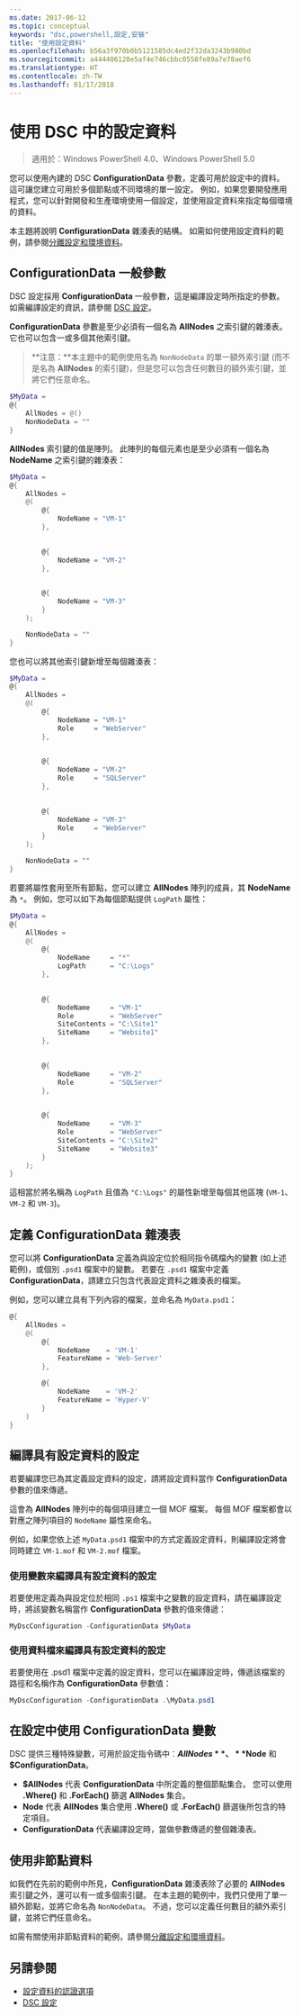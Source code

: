 ```yaml
---
ms.date: 2017-06-12
ms.topic: conceptual
keywords: "dsc,powershell,設定,安裝"
title: "使用設定資料"
ms.openlocfilehash: b56a3f970b0b5121585dc4ed2f32da3243b980bd
ms.sourcegitcommit: a444406120e5af4e746cbbc0558fe89a7e78aef6
ms.translationtype: HT
ms.contentlocale: zh-TW
ms.lasthandoff: 01/17/2018
---
```

# <a name="using-configuration-data-in-dsc"></a>使用 DSC 中的設定資料

>適用於：Windows PowerShell 4.0、Windows PowerShell 5.0

您可以使用內建的 DSC **ConfigurationData** 參數，定義可用於設定中的資料。 這可讓您建立可用於多個節點或不同環境的單一設定。 例如，如果您要開發應用程式，您可以針對開發和生產環境使用一個設定，並使用設定資料來指定每個環境的資料。

本主題將說明 **ConfigurationData** 雜湊表的結構。 如需如何使用設定資料的範例，請參閱[分離設定和環境資料](separatingEnvData.md)。

## <a name="the-configurationdata-common-parameter"></a>ConfigurationData 一般參數

DSC 設定採用 **ConfigurationData** 一般參數，這是編譯設定時所指定的參數。 如需編譯設定的資訊，請參閱 [DSC 設定](configurations.md)。

**ConfigurationData** 參數是至少必須有一個名為 **AllNodes** 之索引鍵的雜湊表。 它也可以包含一或多個其他索引鍵。

>**注意：**本主題中的範例使用名為 `NonNodeData` 的單一額外索引鍵 (而不是名為 **AllNodes** 的索引鍵)，但是您可以包含任何數目的額外索引鍵，並將它們任意命名。

```powershell
$MyData = 
@{
    AllNodes = @()
    NonNodeData = ""   
}
```

**AllNodes** 索引鍵的值是陣列。 此陣列的每個元素也是至少必須有一個名為 **NodeName** 之索引鍵的雜湊表：

```powershell
$MyData = 
@{
    AllNodes = 
    @(
        @{
            NodeName = "VM-1"
        },

 
        @{
            NodeName = "VM-2"
        },

 
        @{
            NodeName = "VM-3"
        }
    );

    NonNodeData = ""   
}
```

您也可以將其他索引鍵新增至每個雜湊表：

```powershell
$MyData = 
@{
    AllNodes = 
    @(
        @{
            NodeName = "VM-1"
            Role     = "WebServer"
        },

 
        @{
            NodeName = "VM-2"
            Role     = "SQLServer"
        },

 
        @{
            NodeName = "VM-3"
            Role     = "WebServer"
        }
    );

    NonNodeData = ""   
}
```

若要將屬性套用至所有節點，您可以建立 **AllNodes** 陣列的成員，其 **NodeName** 為 `*`。 例如，您可以如下為每個節點提供 `LogPath` 屬性：

```powershell
$MyData = 
@{
    AllNodes = 
    @(
        @{
            NodeName     = "*"
            LogPath      = "C:\Logs"
        },

 
        @{
            NodeName     = "VM-1"
            Role         = "WebServer"
            SiteContents = "C:\Site1"
            SiteName     = "Website1"
        },

 
        @{
            NodeName     = "VM-2"
            Role         = "SQLServer"
        },

 
        @{
            NodeName     = "VM-3"
            Role         = "WebServer"
            SiteContents = "C:\Site2"
            SiteName     = "Website3"
        }
    );
}
```

這相當於將名稱為 `LogPath` 且值為 `"C:\Logs"` 的屬性新增至每個其他區塊 (`VM-1`、`VM-2` 和 `VM-3`)。

## <a name="defining-the-configurationdata-hashtable"></a>定義 ConfigurationData 雜湊表

您可以將 **ConfigurationData** 定義為與設定位於相同指令碼檔內的變數 (如上述範例)，或個別 `.psd1` 檔案中的變數。 若要在 `.psd1` 檔案中定義 **ConfigurationData**，請建立只包含代表設定資料之雜湊表的檔案。

例如，您可以建立具有下列內容的檔案，並命名為 `MyData.psd1`：

```powershell
@{
    AllNodes =
    @(
        @{
            NodeName    = 'VM-1'
            FeatureName = 'Web-Server'
        },

        @{
            NodeName    = 'VM-2'
            FeatureName = 'Hyper-V'
        }
    )
}
```

## <a name="compiling-a-configuration-with-configuration-data"></a>編譯具有設定資料的設定

若要編譯您已為其定義設定資料的設定，請將設定資料當作 **ConfigurationData** 參數的值來傳遞。

這會為 **AllNodes** 陣列中的每個項目建立一個 MOF 檔案。
每個 MOF 檔案都會以對應之陣列項目的 `NodeName` 屬性來命名。

例如，如果您依上述 `MyData.psd1` 檔案中的方式定義設定資料，則編譯設定將會同時建立 `VM-1.mof` 和 `VM-2.mof` 檔案。

### <a name="compiling-a-configuration-with-configuration-data-using-a-variable"></a>使用變數來編譯具有設定資料的設定

若要使用定義為與設定位於相同 `.ps1` 檔案中之變數的設定資料，請在編譯設定時，將該變數名稱當作 **ConfigurationData** 參數的值來傳遞：

```powershell
MyDscConfiguration -ConfigurationData $MyData
```

### <a name="compiling-a-configuration-with-configuration-data-using-a-data-file"></a>使用資料檔來編譯具有設定資料的設定

若要使用在 .psd1 檔案中定義的設定資料，您可以在編譯設定時，傳遞該檔案的路徑和名稱作為 **ConfigurationData** 參數值：

```powershell
MyDscConfiguration -ConfigurationData .\MyData.psd1
```

## <a name="using-configurationdata-variables-in-a-configuration"></a>在設定中使用 ConfigurationData 變數

DSC 提供三種特殊變數，可用於設定指令碼中︰**$AllNodes**、**$Node** 和 **$ConfigurationData**。

- **$AllNodes** 代表 **ConfigurationData** 中所定義的整個節點集合。 您可以使用 **.Where()** 和 **.ForEach()** 篩選 **AllNodes** 集合。
- **Node** 代表 **AllNodes** 集合使用 **.Where()** 或 **.ForEach()** 篩選後所包含的特定項目。
- **ConfigurationData** 代表編譯設定時，當做參數傳遞的整個雜湊表。

## <a name="using-non-node-data"></a>使用非節點資料

如我們在先前的範例中所見，**ConfigurationData** 雜湊表除了必要的 **AllNodes** 索引鍵之外，還可以有一或多個索引鍵。
在本主題的範例中，我們只使用了單一額外節點，並將它命名為 `NonNodeData`。 不過，您可以定義任何數目的額外索引鍵，並將它們任意命名。

如需有關使用非節點資料的範例，請參閱[分離設定和環境資料](separatingEnvData.md)。

## <a name="see-also"></a>另請參閱
- [設定資料的認證選項](configDataCredentials.md)
- [DSC 設定](configurations.md)

